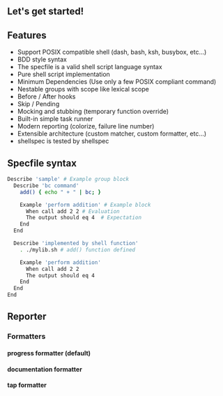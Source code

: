 ## Let's get started!

<script src="https://asciinema.org/a/232161.js" id="asciicast-232161" async data-autoplay="true" data-cols="100" data-rows="25"></script>

## Features

* Support POSIX compatible shell (dash, bash, ksh, busybox, etc...)
* BDD style syntax
* The specfile is a valid shell script language syntax
* Pure shell script implementation
* Minimum Dependencies (Use only a few POSIX compliant command)
* Nestable groups with scope like lexical scope
* Before / After hooks
* Skip / Pending
* Mocking and stubbing (temporary function override)
* Built-in simple task runner
* Modern reporting (colorize, failure line number)
* Extensible architecture (custom matcher, custom formatter, etc...)
* shellspec is tested by shellspec

## Specfile syntax

```sh
Describe 'sample' # Example group block
  Describe 'bc command'
    add() { echo " + " | bc; }

    Example 'perform addition' # Example block
      When call add 2 2 # Evaluation
      The output should eq 4  # Expectation
    End
  End

  Describe 'implemented by shell function'
    . ./mylib.sh # add() function defined

    Example 'perform addition'
      When call add 2 2
      The output should eq 4
    End
  End
End
```

## Reporter

### Formatters

#### progress formatter (default)

<script src="https://asciinema.org/a/232403.js" id="asciicast-232403" async data-cols="100" data-rows="30"></script>

#### documentation formatter

<script src="https://asciinema.org/a/232401.js" id="asciicast-232401" async data-cols="100" data-rows="40"></script>

#### tap formatter

<script src="https://asciinema.org/a/232404.js" id="asciicast-232404" async data-cols="100" data-rows="12"></script>
